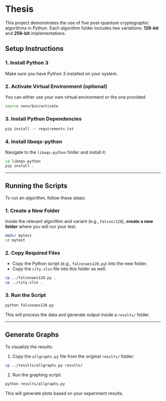 # Thesis

This project demonstrates the use of five post-quantum cryptographic algorithms in Python. Each algorithm folder includes two variations: **128-bit** and **256-bit** implementations.

## Setup Instructions

### 1. Install Python 3
Make sure you have Python 3 installed on your system.

### 2. Activate Virtual Environment (optional)
You can either use your own virtual environment or the one provided:

```bash
source venv/bin/activate
```

### 3. Install Python Dependencies

```bash
pip install -r requirements.txt
```

### 4. Install liboqs-python

Navigate to the `liboqs-python` folder and install it:

```bash
cd liboqs-python
pip install .
```

---

## Running the Scripts

To run an algorithm, follow these steps:

### 1. Create a New Folder

Inside the relevant algorithm and variant (e.g., `Falcon/128`), **create a new folder** where you will run your test.

```bash
mkdir mytest
cd mytest
```

### 2. Copy Required Files

- Copy the Python script (e.g., `falconaes128.py`) into the new folder.
- Copy the `city.xlsx` file into this folder as well.

```bash
cp ../falconaes128.py .
cp ../city.xlsx .
```

### 3. Run the Script

```bash
python falconaes128.py
```

This will process the data and generate output inside a `results/` folder.

---

## Generate Graphs

To visualize the results:

1. Copy the `allgraphs.py` file from the original `results/` folder:

```bash
cp ../results/allgraphs.py results/
```

2. Run the graphing script:

```bash
python results/allgraphs.py
```

This will generate plots based on your experiment results.
